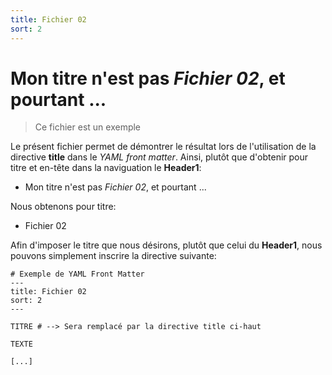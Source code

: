 ```yaml
---
title: Fichier 02
sort: 2
---
```


# Mon titre n'est pas *Fichier 02*, et pourtant ...

> Ce fichier est un exemple

Le présent fichier permet de démontrer le résultat lors de l'utilisation de la directive **title** dans le *YAML front matter*. Ainsi, plutôt que d'obtenir pour titre et en-tête dans la naviguation le **Header1**:

- Mon titre n'est pas *Fichier 02*, et pourtant ...

Nous obtenons pour titre:

- Fichier 02

Afin d'imposer le titre que nous désirons, plutôt que celui du **Header1**, nous pouvons simplement inscrire la directive suivante:

```
# Exemple de YAML Front Matter
---
title: Fichier 02
sort: 2
---

TITRE # --> Sera remplacé par la directive title ci-haut

TEXTE

[...]
```

